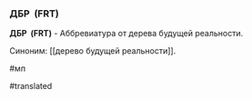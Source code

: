 ### ДБР  (FRT)

**ДБР  (FRT)** - Аббревиатура от дерева будущей реальности.

Синоним: [[дерево будущей реальности]].

#мп

#translated
